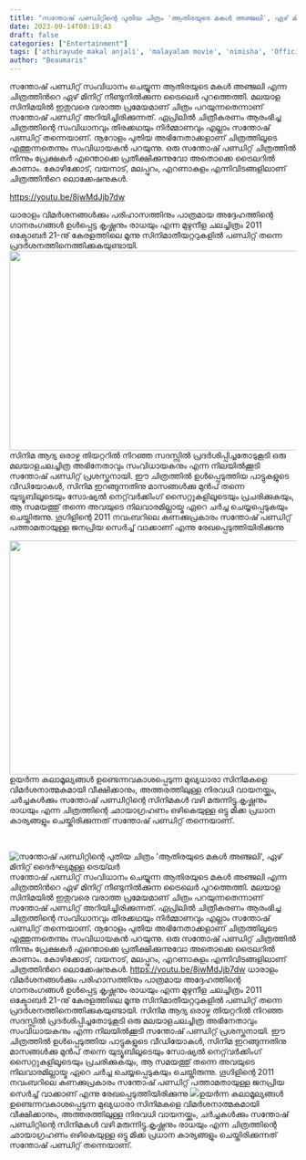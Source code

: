 ```yaml
---
title: "സന്തോഷ് പണ്ഡിറ്റിന്റെ പുതിയ ചിത്രം 'ആതിരയുടെ മകള്‍ അഞ്ജലി', ഏഴ് മിനിറ്റ് ദൈർഘ്യമുള്ള ട്രെയ്‌ലർ"
date: 2023-09-14T08:19:43
draft: false
categories: ["Entertainment"]
tags: ['athirayude makal anjali', 'malayalam movie', 'nimisha', 'Official Trailer', 'santhosh Pandit']
author: "Beaumaris"
---
```


സന്തോഷ് പണ്ഡിറ്റ് സംവിധാനം ചെയ്യുന്ന ആതിരയുടെ മകള്‍ അഞ്ജലി എന്ന ചിത്രത്തിന്‍റെ ഏഴ് മിനിറ്റ് നീണ്ടുനിൽക്കുന്ന ട്രൈലെർ പുറത്തെത്തി. മലയാള സിനിമയില്‍ ഇതുവരെ വരാത്ത പ്രമേയമാണ് ചിത്രം പറയുന്നതെന്നാണ് സന്തോഷ് പണ്ഡിറ്റ് അറിയിച്ചിരിക്കുന്നത്. ഏപ്രിലില്‍ ചിത്രീകരണം ആരംഭിച്ച ചിത്രത്തിന്റെ സംവിധാനവും തിരക്കഥയും നിര്‍മ്മാണവും എല്ലാം സന്തോഷ് പണ്ഡിറ്റ് തന്നെയാണ്. നൂറോളം പുതിയ അഭിനേതാക്കളാണ് ചിത്രത്തിലൂടെ എത്തുന്നതെന്നും സംവിധായകന്‍ പറയുന്നു. ഒരു സന്തോഷ് പണ്ഡിറ്റ് ചിത്രത്തിൽ നിന്നും പ്രേക്ഷകർ എന്തൊക്കെ പ്രതീക്ഷിക്കുന്നുവോ അതൊക്കെ ട്രൈലറിൽ കാണാം. കോഴിക്കോട്, വയനാട്, മലപ്പുറം, എറണാകുളം എന്നിവിടങ്ങളിലാണ് ചിത്രത്തിന്‍റെ ലൊക്കേഷനുകള്‍.

https://youtu.be/8jwMdJjb7dw

ധാരാളം വിമർശനങ്ങൾക്കും പരിഹാസത്തിനും പാത്രമായ അദ്ദേഹത്തിന്റെ ഗാനരംഗങ്ങൾ ഉൾപ്പെട്ട കൃഷ്ണനും രാധയും എന്ന മുഴുനീള ചലച്ചിത്രം 2011 ഒക്ടോബർ 21-നു് കേരളത്തിലെ മൂന്നു സിനിമാതീയറ്ററുകളിൽ പണ്ഡിറ്റ് തന്നെ പ്രദർശനത്തിനെത്തിക്കുകയുണ്ടായി. <img class="size-full wp-image-420100 aligncenter" src="https://cdn.boolokam.com/articles/2023/09/dfffff-2-2.jpg" alt="" width="623" height="350" />സിനിമ ആദ്യ ഒരാഴ്ച തിയറ്ററിൽ നിറഞ്ഞ സദസ്സിൽ പ്രദർശിപ്പിച്ചതോടുകൂടി ഒരു മലയാളചലച്ചിത്ര അഭിനേതാവും സംവിധായകനും എന്ന നിലയിൽക്കൂടി സന്തോഷ് പണ്ഡിറ്റ് പ്രശസ്തനായി. ഈ ചിത്രത്തിൽ ഉൾപ്പെടുത്തിയ പാട്ടുകളുടെ വീഡിയോകൾ, സിനിമ ഇറങ്ങുന്നതിനു മാസങ്ങൾക്കു മുൻപ് തന്നെ യുട്യൂബിലൂടെയും സോഷ്യൽ നെറ്റ്‌വർക്കിംഗ് സൈറ്റുകളിലൂടെയും പ്രചരിക്കുകയും, ആ സമയത്തു് തന്നെ അവയുടെ നിലവാരമില്ലായ്മ ഏറെ ചർച്ച ചെയ്യപ്പെടുകയും ചെയ്തിരുന്നു. ഗൂഗിളിന്റെ 2011 നവംബറിലെ കണക്കുപ്രകാരം സന്തോഷ് പണ്ഡിറ്റ് പത്താമതായുള്ള ജനപ്രിയ സെർച്ച് വാക്കാണ് എന്നു രേഖപ്പെടുത്തിയിരിക്കുന്നു

<img class="size-full wp-image-420101 aligncenter" src="https://cdn.boolokam.com/articles/2023/09/dqqqq-3.jpg" alt="" width="784" height="410" />ഉയർന്ന കലാമൂല്യങ്ങൾ ഉണ്ടെന്നവകാശപ്പെടുന്ന മുഖ്യധാരാ സിനിമകളെ വിമർശനാത്മകമായി വീക്ഷിക്കാനും, അത്തരത്തിലുള്ള നിരവധി വായനയ്ക്കും, ചർച്ചകൾക്കും സന്തോഷ് പണ്ഡിറ്റിന്റെ സിനിമകൾ വഴി മരുന്നിട്ടു.കൃഷ്ണനും രാധയും എന്ന ചിത്രത്തിന്റെ ഛായാഗ്രഹണം ഒഴികെയുള്ള ഒട്ടു മിക്ക പ്രധാന കാര്യങ്ങളും ചെയ്തിരിക്കുന്നത് സന്തോഷ് പണ്ഡിറ്റ് തന്നെയാണ്.

&nbsp;


![സന്തോഷ് പണ്ഡിറ്റിന്റെ പുതിയ ചിത്രം 'ആതിരയുടെ മകള്‍ അഞ്ജലി', ഏഴ് മിനിറ്റ് ദൈർഘ്യമുള്ള ട്രെയ്‌ലർ](https://cdn.boolokam.com/articles/2023/09/dfffff-2-2.jpg)സന്തോഷ് പണ്ഡിറ്റ് സംവിധാനം ചെയ്യുന്ന ആതിരയുടെ മകള്‍ അഞ്ജലി എന്ന ചിത്രത്തിന്‍റെ ഏഴ് മിനിറ്റ് നീണ്ടുനിൽക്കുന്ന ട്രൈലെർ പുറത്തെത്തി. മലയാള സിനിമയില്‍ ഇതുവരെ വരാത്ത പ്രമേയമാണ് ചിത്രം പറയുന്നതെന്നാണ് സന്തോഷ് പണ്ഡിറ്റ് അറിയിച്ചിരിക്കുന്നത്. ഏപ്രിലില്‍ ചിത്രീകരണം ആരംഭിച്ച ചിത്രത്തിന്റെ സംവിധാനവും തിരക്കഥയും നിര്‍മ്മാണവും എല്ലാം സന്തോഷ് പണ്ഡിറ്റ് തന്നെയാണ്. നൂറോളം പുതിയ അഭിനേതാക്കളാണ് ചിത്രത്തിലൂടെ എത്തുന്നതെന്നും സംവിധായകന്‍ പറയുന്നു. ഒരു സന്തോഷ് പണ്ഡിറ്റ് ചിത്രത്തിൽ നിന്നും പ്രേക്ഷകർ എന്തൊക്കെ പ്രതീക്ഷിക്കുന്നുവോ അതൊക്കെ ട്രൈലറിൽ കാണാം. കോഴിക്കോട്, വയനാട്, മലപ്പുറം, എറണാകുളം എന്നിവിടങ്ങളിലാണ് ചിത്രത്തിന്‍റെ ലൊക്കേഷനുകള്‍. https://youtu.be/8jwMdJjb7dw ധാരാളം വിമർശനങ്ങൾക്കും പരിഹാസത്തിനും പാത്രമായ അദ്ദേഹത്തിന്റെ ഗാനരംഗങ്ങൾ ഉൾപ്പെട്ട കൃഷ്ണനും രാധയും എന്ന മുഴുനീള ചലച്ചിത്രം 2011 ഒക്ടോബർ 21-നു് കേരളത്തിലെ മൂന്നു സിനിമാതീയറ്ററുകളിൽ പണ്ഡിറ്റ് തന്നെ പ്രദർശനത്തിനെത്തിക്കുകയുണ്ടായി. സിനിമ ആദ്യ ഒരാഴ്ച തിയറ്ററിൽ നിറഞ്ഞ സദസ്സിൽ പ്രദർശിപ്പിച്ചതോടുകൂടി ഒരു മലയാളചലച്ചിത്ര അഭിനേതാവും സംവിധായകനും എന്ന നിലയിൽക്കൂടി സന്തോഷ് പണ്ഡിറ്റ് പ്രശസ്തനായി. ഈ ചിത്രത്തിൽ ഉൾപ്പെടുത്തിയ പാട്ടുകളുടെ വീഡിയോകൾ, സിനിമ ഇറങ്ങുന്നതിനു മാസങ്ങൾക്കു മുൻപ് തന്നെ യുട്യൂബിലൂടെയും സോഷ്യൽ നെറ്റ്‌വർക്കിംഗ് സൈറ്റുകളിലൂടെയും പ്രചരിക്കുകയും, ആ സമയത്തു് തന്നെ അവയുടെ നിലവാരമില്ലായ്മ ഏറെ ചർച്ച ചെയ്യപ്പെടുകയും ചെയ്തിരുന്നു. ഗൂഗിളിന്റെ 2011 നവംബറിലെ കണക്കുപ്രകാരം സന്തോഷ് പണ്ഡിറ്റ് പത്താമതായുള്ള ജനപ്രിയ സെർച്ച് വാക്കാണ് എന്നു രേഖപ്പെടുത്തിയിരിക്കുന്നു ![](https://cdn.boolokam.com/articles/2023/09/dqqqq-3.jpg)ഉയർന്ന കലാമൂല്യങ്ങൾ ഉണ്ടെന്നവകാശപ്പെടുന്ന മുഖ്യധാരാ സിനിമകളെ വിമർശനാത്മകമായി വീക്ഷിക്കാനും, അത്തരത്തിലുള്ള നിരവധി വായനയ്ക്കും, ചർച്ചകൾക്കും സന്തോഷ് പണ്ഡിറ്റിന്റെ സിനിമകൾ വഴി മരുന്നിട്ടു.കൃഷ്ണനും രാധയും എന്ന ചിത്രത്തിന്റെ ഛായാഗ്രഹണം ഒഴികെയുള്ള ഒട്ടു മിക്ക പ്രധാന കാര്യങ്ങളും ചെയ്തിരിക്കുന്നത് സന്തോഷ് പണ്ഡിറ്റ് തന്നെയാണ്. 
